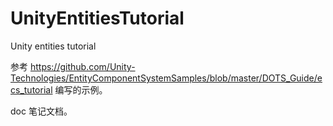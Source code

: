 # UnityEntitiesTutorial
Unity entities tutorial

参考 https://github.com/Unity-Technologies/EntityComponentSystemSamples/blob/master/DOTS_Guide/ecs_tutorial 编写的示例。

doc 笔记文档。

